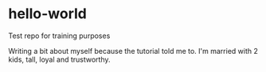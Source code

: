 # hello-world
Test repo for training purposes

Writing a bit about myself because the tutorial told me to.  I'm married with 2 kids, tall, loyal and trustworthy.
